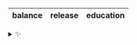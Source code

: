 | balance | release | education |
| :-----: | :-----: | :-------: |

<details>
  <summary>✨</summary>
  These words are chosen at random each day. New words will appear here tomorrow morning.
</details>